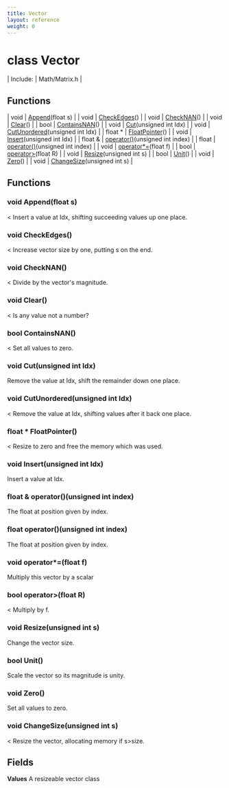 ```yaml
---
title: Vector
layout: reference
weight: 0
---
```

class Vector
===

| Include: | Math/Matrix.h |



Functions
---

| void | [Append](#Append)(float s) |
| void | [CheckEdges](#CheckEdges)() |
| void | [CheckNAN](#CheckNAN)() |
| void | [Clear](#Clear)() |
| bool | [ContainsNAN](#ContainsNAN)() |
| void | [Cut](#Cut)(unsigned int Idx) |
| void | [CutUnordered](#CutUnordered)(unsigned int Idx) |
| float * | [FloatPointer](#FloatPointer)() |
| void | [Insert](#Insert)(unsigned int Idx) |
| float  & | [operator()](#operator())(unsigned int index) |
| float | [operator()](#operator())(unsigned int index) |
| void | [operator*=](#operator*=)(float f) |
| bool | [operator>](#operator>)(float R) |
| void | [Resize](#Resize)(unsigned int s) |
| bool | [Unit](#Unit)() |
| void | [Zero](#Zero)() |
| void | [ChangeSize](#ChangeSize)(unsigned int s) |


Functions
---

### <a name="Append"/>void Append(float s)
< Insert a value at Idx, shifting succeeding values up one place.

### <a name="CheckEdges"/>void CheckEdges()
< Increase vector size by one, putting s on the end.

### <a name="CheckNAN"/>void CheckNAN()
< Divide by the vector's magnitude.

### <a name="Clear"/>void Clear()
< Is any value not a number?

### <a name="ContainsNAN"/>bool ContainsNAN()
< Set all values to zero.

### <a name="Cut"/>void Cut(unsigned int Idx)
Remove the value at Idx, shift the remainder down one place.

### <a name="CutUnordered"/>void CutUnordered(unsigned int Idx)
< Remove the value at Idx, shifting values after it back one place.

### <a name="FloatPointer"/>float * FloatPointer()
< Resize to zero and free the memory which was used.

### <a name="Insert"/>void Insert(unsigned int Idx)
Insert a value at Idx.

### <a name="operator()"/>float  & operator()(unsigned int index)
The float at position given by index.

### <a name="operator()"/>float operator()(unsigned int index)
The float at position given by index.

### <a name="operator*="/>void operator*=(float f)
Multiply this vector by a scalar

### <a name="operator>"/>bool operator>(float R)
< Multiply by f.

### <a name="Resize"/>void Resize(unsigned int s)
Change the vector size.

### <a name="Unit"/>bool Unit()
Scale the vector so its magnitude is unity.

### <a name="Zero"/>void Zero()
Set all values to zero.

### <a name="ChangeSize"/>void ChangeSize(unsigned int s)
< Resize the vector, allocating memory if s>size.

Fields
---

**Values**  A resizeable vector class
